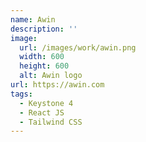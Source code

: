 ```yaml
---
name: Awin
description: ''
image:
  url: /images/work/awin.png
  width: 600
  height: 600
  alt: Awin logo
url: https://awin.com
tags:
  - Keystone 4
  - React JS
  - Tailwind CSS
---
```

